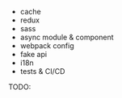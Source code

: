 - cache
- redux
- sass
- async module & component
- webpack config
- fake api
- i18n
- tests & CI/CD


TODO:


